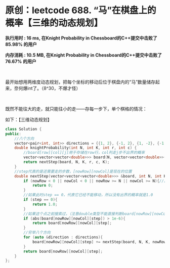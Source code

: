 # 原创：leetcode 688. “马”在棋盘上的概率【三维的动态规划】

**执行用时 : 16 ms, 在Knight Probability in Chessboard的C++提交中击败了85.98% 的用户**

**内存消耗 : 10.5 MB, 在Knight Probability in Chessboard的C++提交中击败了76.67% 的用户**

 

最开始想用两维度动态规划，把每个坐标的移动后位于棋盘内的“马”数量储存起来，奈何爆int了。（8^30，不爆才怪）

 

既然不能往大的走，就只能往小的走——存每一步下，单个棋格的情况：

如下：【三维动态规划】
```c++
class Solution {
public:
    //八个方向
    vector<pair<int, int>> directions = {{1, 2}, {-1, 2}, {1, -2}, {-1, -2}, {2, 1}, {-2, 1}, {2, -1}, {-2, -1}};
    double knightProbability(int N, int K, int r, int c) {
        //board[row][col][j]用于存储在row行，col列走j步不出界的概率
        vector<vector<vector<double>>> board(N, vector<vector<double>>(N, vector<double>(K + 1, 0)));
        return nextStep(board, N, K, r, c, K);
    }
    //step代表的是还需要走的步数，[nowRow][nowCol]是现在的位置
    double nextStep(vector<vector<vector<double>>> &board, int N, int K, int nowRow, int nowCol, int step){
        if (nowRow < 0 || nowCol < 0 || nowRow >= N || nowCol >= N){//出界
            return 0;
        }
        //如果此时step == 0，代表它已经不能移动，所以没有出界的概率就是1.0
        if (step == 0){
            return 1.0;
        }
        //如果这个点之前搜索过，（注意double类型不能直接判断board[nowRow][nowCol][step] == 0，需要判断它是否小于一个很小的值，比如1e-6）
        if (abs(board[nowRow][nowCol][step]) > 1e-6){
            return board[nowRow][nowCol][step];
        }
        //穷举八个方向
        for (auto &direction : directions){
            board[nowRow][nowCol][step] += nextStep(board, N, K, nowRow + direction.first, nowCol + direction.second, step - 1) / 8;
        }
        return board[nowRow][nowCol][step];
    }
};
```
 
